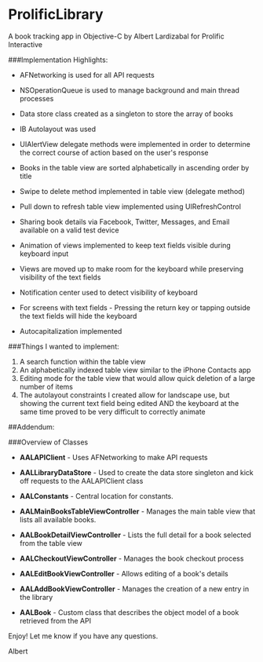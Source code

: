 ProlificLibrary
===============

A book tracking app in Objective-C by Albert Lardizabal for Prolific Interactive


###Implementation Highlights:


* AFNetworking is used for all API requests
* NSOperationQueue is used to manage background and main thread processes

* Data store class created as a singleton to store the array of books

* IB Autolayout was used

* UIAlertView delegate methods were implemented in order to determine the correct course of action based on the user's response

* Books in the table view are sorted alphabetically in ascending order by title
* Swipe to delete method implemented in table view (delegate method)
* Pull down to refresh table view implemented using UIRefreshControl

* Sharing book details via Facebook, Twitter, Messages, and Email available on a valid test device

* Animation of views implemented to keep text fields visible during keyboard input
* Views are moved up to make room for the keyboard while preserving visibility of the text fields
* Notification center used to detect visibility of keyboard

* For screens with text fields - Pressing the return key or tapping outside the text fields will hide the keyboard
* Autocapitalization implemented



###Things I wanted to implement:

1. A search function within the table view
2. An alphabetically indexed table view similar to the iPhone Contacts app
3. Editing mode for the table view that would allow quick deletion of a large number of items
4. The autolayout constraints I created allow for landscape use, but showing the current text field being edited AND the keyboard at the same time proved to be very difficult to correctly animate


##Addendum:

###Overview of Classes

* **AALAPIClient** - Uses AFNetworking to make API requests
* **AALLibraryDataStore** - Used to create the data store singleton and kick off requests to the AALAPIClient class
* **AALConstants** - Central location for constants.

* **AALMainBooksTableViewController** - Manages the main table view that lists all available books.
* **AALBookDetailViewController** - Lists the full detail for a book selected from the table view
* **AALCheckoutViewController** - Manages the book checkout process
* **AALEditBookViewController** - Allows editing of a book's details
* **AALAddBookViewController** - Manages the creation of a new entry in the library

* **AALBook** - Custom class that describes the object model of a book retrieved from the API


Enjoy!  Let me know if you have any questions.

Albert